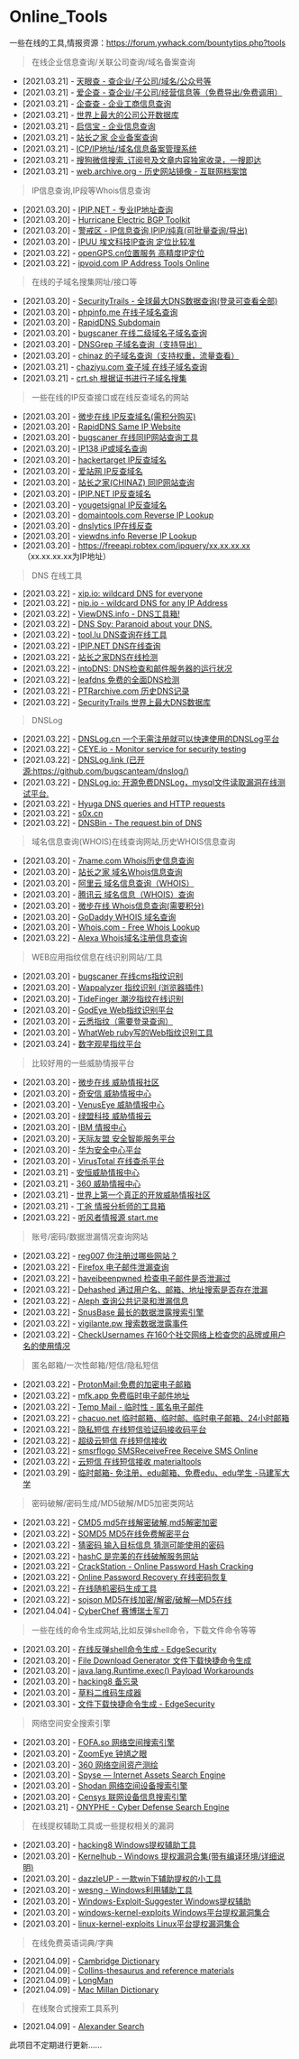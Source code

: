 # Online_Tools

一些在线的工具,情报资源：https://forum.ywhack.com/bountytips.php?tools

> 在线企业信息查询/关联公司查询/域名备案查询

* [2021.03.21] - [天眼查 - 查企业/子公司/域名/公众号等](https://www.tianyancha.com/)
* [2021.03.21] - [爱企查 - 查企业/子公司/经营信息等（免费导出/免费调用）](https://aiqicha.baidu.com/)
* [2021.03.21] - [企查查 - 企业工商信息查询](https://www.qcc.com/)
* [2021.03.21] - [世界上最大的公司公开数据库](https://opencorporates.com/)
* [2021.03.21] - [启信宝 - 企业信息查询](https://www.qixin.com/)
* [2021.03.21] - [站长之家 企业备案查询](http://icp.chinaz.com/)
* [2021.03.21] - [ICP/IP地址/域名信息备案管理系统](https://beian.miit.gov.cn/)
* [2021.03.21] - [搜狗微信搜索_订阅号及文章内容独家收录，一搜即达](https://weixin.sogou.com/)
* [2021.03.21] - [web.archive.org - 历史网站镜像 - 互联网档案馆](http://web.archive.org/)

> IP信息查询,IP段等Whois信息查询

* [2021.03.20] - [IPIP.NET - 专业IP地址查询](https://www.ipip.net/)
* [2021.03.20] - [Hurricane Electric BGP Toolkit](https://bgp.he.net/)
* [2021.03.20] - [警戒区 - IP信息查询,IPIP/纯真(可批量查询/导出)](https://jingjiequ.com/tools/ip)
* [2021.03.20] - [IPUU 埃文科技IP查询 定位比较准](https://ipuu.net/#/home)
* [2021.03.22] - [openGPS.cn位置服务 高精度IP定位](https://www.opengps.cn/Data/IP/LocHighAcc.aspx)
* [2021.03.22] - [ipvoid.com IP Address Tools Online](https://www.ipvoid.com/)

> 在线的子域名搜集网址/接口等

* [2021.03.20] - [SecurityTrails - 全球最大DNS数据查询(登录可查看全部)](https://securitytrails.com/)
* [2021.03.20] - [phpinfo.me 在线子域名查询](https://phpinfo.me/domain/)
* [2021.03.20] - [RapidDNS Subdomain](https://rapiddns.io/subdomain)
* [2021.03.20] - [bugscaner 在线二级域名子域名查询](http://tools.bugscaner.com/subdomain/)
* [2021.03.20] - [DNSGrep 子域名查询（支持导出）](https://www.dnsgrep.cn/subdomain)
* [2021.03.20] - [chinaz 的子域名查询（支持权重，流量查看）](http://tool.chinaz.com/subdomain/)
* [2021.03.21] - [chaziyu.com 查子域 在线子域名查询](https://chaziyu.com/)
* [2021.03.21] - [crt.sh 根据证书进行子域名搜集](https://crt.sh/)

> 一些在线的IP反查接口或在线反查域名的网站

* [2021.03.20] - [微步在线 IP反查域名(需积分购买)](https://x.threatbook.cn/)
* [2021.03.20] - [RapidDNS Same IP Website](https://rapiddns.io/sameip)
* [2021.03.20] - [bugscaner 在线同IP网站查询工具](http://dns.bugscaner.com/)
* [2021.03.20] - [IP138 iP或域名查询](http://site.ip138.com/)
* [2021.03.20] - [hackertarget IP反查域名](https://hackertarget.com/reverse-ip-lookup/)
* [2021.03.20] - [爱站网 IP反查域名](https://dns.aizhan.com/)
* [2021.03.20] - [站长之家(CHINAZ) 同IP网站查询](http://s.tool.chinaz.com/same)
* [2021.03.20] - [IPIP.NET IP反查域名](https://tools.ipip.net/ipdomain.php)
* [2021.03.20] - [yougetsignal IP反查域名](https://www.yougetsignal.com/tools/web-sites-on-web-server/)
* [2021.03.20] - [domaintools.com Reverse IP Lookup](https://reverseip.domaintools.com/)
* [2021.03.20] - [dnslytics IP在线反查](https://dnslytics.com/reverse-ip)
* [2021.03.20] - [viewdns.info Reverse IP Lookup](https://viewdns.info/reverseip/)
* [2021.03.20] - https://freeapi.robtex.com/ipquery/xx.xx.xx.xx （xx.xx.xx.xx为IP地址）

> DNS 在线工具

* [2021.03.22] - [xip.io: wildcard DNS for everyone](http://xip.io/)
* [2021.03.22] - [nip.io - wildcard DNS for any IP Address](https://nip.io/)
* [2021.03.22] - [ViewDNS.info - DNS工具箱!](https://viewdns.info/)
* [2021.03.22] - [DNS Spy: Paranoid about your DNS.](https://dnsspy.io/)
* [2021.03.22] - [tool.lu DNS查询在线工具](https://tool.lu/dns)
* [2021.03.22] - [IPIP.NET DNS在线查询](https://tools.ipip.net/dns.php)
* [2021.03.22] - [站长之家DNS在线检测](http://tool.chinaz.com/dns/)
* [2021.03.22] - [intoDNS: DNS检查和邮件服务器的运行状况](https://intodns.com/)
* [2021.03.22] - [leafdns 免费的全面DNS检测](http://leafdns.com/)
* [2021.03.22] - [PTRarchive.com 历史DNS记录](http://ptrarchive.com/)
* [2021.03.22] - [SecurityTrails 世界上最大DNS数据库](https://securitytrails.com/)

> DNSLog

* [2021.03.22] - [DNSLog.cn 一个无需注册就可以快速使用的DNSLog平台](http://www.dnslog.cn/)
* [2021.03.22] - [CEYE.io - Monitor service for security testing](http://ceye.io/)
* [2021.03.22] - [DNSLog.link (已开源:https://github.com/bugscanteam/dnslog/)](http://admin.dnslog.link/)
* [2021.03.22] - [DNSLog.io: 开源免费DNSLog，mysql文件读取漏洞在线测试平台.](https://dnslog.io/)
* [2021.03.22] - [Hyuga DNS queries and HTTP requests](http://hyuga.co/)
* [2021.03.22] - [s0x.cn](http://s0x.cn/)
* [2021.03.22] - [DNSBin - The request.bin of DNS](http://dnsbin.zhack.ca/)

> 域名信息查询(WHOIS)在线查询网站,历史WHOIS信息查询

* [2021.03.20] - [7name.com Whois历史信息查询](http://7name.com/)
* [2021.03.20] - [站长之家 域名Whois信息查询](https://whois.chinaz.com/)
* [2021.03.20] - [阿里云 域名信息查询（WHOIS）](https://whois.aliyun.com/)
* [2021.03.20] - [腾讯云 域名信息（WHOIS）查询](https://whois.cloud.tencent.com/)
* [2021.03.20] - [微步在线 Whois信息查询(需要积分)](https://x.threatbook.cn/)
* [2021.03.20] - [GoDaddy WHOIS 域名查询](https://sg.godaddy.com/zh/whois)
* [2021.03.20] - [Whois.com - Free Whois Lookup](https://www.whois.com/whois/)
* [2021.03.22] - [Alexa Whois域名注册信息查询](http://whois.alexa.cn/)

> WEB应用指纹信息在线识别网站/工具

* [2021.03.20] - [bugscaner 在线cms指纹识别](http://whatweb.bugscaner.com/look/)
* [2021.03.20] - [Wappalyzer 指纹识别 (浏览器插件)](https://github.com/AliasIO/wappalyzer)
* [2021.03.20] - [TideFinger 潮汐指纹在线识别](http://finger.tidesec.net/)
* [2021.03.20] - [GodEye Web指纹识别平台](https://www.godeye.vip/)
* [2021.03.20] - [云悉指纹（需要登录查询）](https://www.yunsee.cn/)
* [2021.03.20] - [WhatWeb ruby写的Web指纹识别工具](https://github.com/urbanadventurer/WhatWeb)
* [2021.03.24] - [数字观星指纹平台](https://fp.shuziguanxing.com/#/)

> 比较好用的一些威胁情报平台

* [2021.03.20] - [微步在线 威胁情报社区](https://x.threatbook.cn/)
* [2021.03.20] - [奇安信 威胁情报中心](https://ti.qianxin.com/)
* [2021.03.20] - [VenusEye 威胁情报中心](https://www.venuseye.com.cn/)
* [2021.03.20] - [绿盟科技 威胁情报云](https://ti.nsfocus.com/)
* [2021.03.20] - [IBM 情报中心](https://exchange.xforce.ibmcloud.com/)
* [2021.03.20] - [天际友盟 安全智能服务平台](https://redqueen.tj-un.com/IntelHome.html)
* [2021.03.20] - [华为安全中心平台](https://isecurity.huawei.com/sec/web/intelligencePortal.do)
* [2021.03.20] - [VirusTotal 在线查杀平台](https://www.virustotal.com/gui/)
* [2021.03.21] - [安恒威胁情报中心](https://ti.dbappsecurity.com.cn/)
* [2021.03.21] - [360 威胁情报中心](https://ti.360.cn/)
* [2021.03.21] - [世界上第一个真正的开放威胁情报社区](https://otx.alienvault.com/)
* [2021.03.21] - [丁爸 情报分析师的工具箱](http://dingba.top/)
* [2021.03.22] - [听风者情报源 start.me](https://start.me/p/X20Apn)

> 账号/密码/数据泄漏情况查询网站

* [2021.03.22] - [reg007 你注册过哪些网站？](https://www.reg007.com/)
* [2021.03.22] - [Firefox 电子邮件泄漏查询](https://monitor.firefox.com/)
* [2021.03.22] - [haveibeenpwned 检查电子邮件是否泄漏过](https://haveibeenpwned.com/)
* [2021.03.22] - [Dehashed 通过用户名、邮箱、地址搜索是否存在泄漏](https://dehashed.com/)
* [2021.03.22] - [Aleph 查询公共记录和泄漏信息](https://aleph.occrp.org/)
* [2021.03.22] - [SnusBase 最长的数据泄露搜索引擎](https://snusbase.com/)
* [2021.03.22] - [vigilante.pw 搜索数据泄露事件](https://vigilante.pw/)
* [2021.03.22] - [CheckUsernames 在160个社交网络上检查您的品牌或用户名的使用情况](https://checkusernames.com/)

> 匿名邮箱/一次性邮箱/短信/隐私短信

* [2021.03.22] - [ProtonMail:免费的加密电子邮箱](https://mail.protonmail.com/)
* [2021.03.22] - [mfk.app 免费临时电子邮件地址](https://www.8164.cc/)
* [2021.03.22] - [Temp Mail - 临时性 - 匿名电子邮件](https://temp-mail.org/)
* [2021.03.22] - [chacuo.net 临时邮箱、临时邮、临时电子邮箱、24小时邮箱](http://24mail.chacuo.net/)
* [2021.03.22] - [隐私短信 在线短信验证码接收码平台](https://www.yinsiduanxin.com/)
* [2021.03.22] - [超级云短信 在线短信接收](https://www.bfkdim.com/)
* [2021.03.22] - [smsrflogo SMSReceiveFree Receive SMS Online](https://smsreceivefree.com/)
* [2021.03.22] - [云短信 在线短信接收 materialtools](https://www.materialtools.com/)
* [2021.03.29] - [临时邮箱- 免注册、edu邮箱、免费edu、edu学生 -马建军大学](https://mail.mjj.edu.ge/)

> 密码破解/密码生成/MD5破解/MD5加密类网站

* [2021.03.22] - [CMD5 md5在线解密破解,md5解密加密](https://www.cmd5.com/)
* [2021.03.22] - [SOMD5 MD5在线免费解密平台](https://www.somd5.com/?nsoad.com)
* [2021.03.22] - [猜密码 输入目标信息 猜测可能使用的密码](https://www.hacked.com.cn/pass.html)
* [2021.03.22] - [hashC 是完美的在线破解服务网站](https://hashc.co.uk/)
* [2021.03.22] - [CrackStation - Online Password Hash Cracking](https://crackstation.net/)
* [2021.03.22] - [Online Password Recovery 在线密码恢复](https://passwordrecovery.io/)
* [2021.03.22] - [在线随机密码生成工具](https://www.hacked.com.cn/password.php)
* [2021.03.22] - [sojson MD5在线加密/解密/破解—MD5在线](https://www.sojson.com/md5/)
* [2021.04.04] - [CyberChef 赛博瑞士军刀](https://gchq.github.io/CyberChef/)

> 一些在线的命令生成网站,比如反弹shell命令，下载文件命令等等

* [2021.03.20] - [在线反弹shell命令生成 - EdgeSecurity](https://forum.ywhack.com/reverse-shell/)
* [2021.03.20] - [File Download Generator 文件下载快捷命令生成](https://file-downloads.com/)
* [2021.03.20] - [java.lang.Runtime.exec() Payload Workarounds](http://www.jackson-t.ca/runtime-exec-payloads.html)
* [2021.03.20] - [hacking8 备忘录](https://www.hacking8.com/cheatsheet)
* [2021.03.20] - [草料二维码生成器](https://cli.im/)
* [2021.03.30] - [文件下载快捷命令生成 - EdgeSecurity](https://forum.ywhack.com/bountytips.php?download)

> 网络空间安全搜索引擎

* [2021.03.20] - [FOFA.so 网络空间搜索引擎](https://fofa.so/)
* [2021.03.20] - [ZoomEye 钟馗之眼](https://www.zoomeye.org/?R1nG)
* [2021.03.20] - [360 网络空间资产测绘](https://quake.360.cn/quake/#/index)
* [2021.03.20] - [Spyse — Internet Assets Search Engine](https://spyse.com/?R1nG)
* [2021.03.20] - [Shodan 网络空间设备搜索引擎](https://www.shodan.io/)
* [2021.03.20] - [Censys 联网设备信息搜索引擎](https://censys.io/)
* [2021.03.21] - [ONYPHE - Cyber Defense Search Engine](https://www.onyphe.io/)

> 在线提权辅助工具或一些提权相关的漏洞

* [2021.03.20] - [hacking8 Windows提权辅助工具](https://i.hacking8.com/tiquan/)
* [2021.03.20] - [Kernelhub - Windows 提权漏洞合集(带有编译环境/详细说明)](https://github.com/Ascotbe/Kernelhub)
* [2021.03.20] - [dazzleUP - 一款win下辅助提权的小工具](https://github.com/hlldz/dazzleUP)
* [2021.03.20] - [wesng - Windows利用辅助工具](https://github.com/bitsadmin/wesng)
* [2021.03.20] - [Windows-Exploit-Suggester Windows提权辅助](https://github.com/AonCyberLabs/Windows-Exploit-Suggester)
* [2021.03.20] - [windows-kernel-exploits Windows平台提权漏洞集合](https://github.com/SecWiki/windows-kernel-exploits)
* [2021.03.20] - [linux-kernel-exploits Linux平台提权漏洞集合](https://github.com/SecWiki/linux-kernel-exploits)

> 在线免费英语词典/字典

* [2021.04.09] - [Cambridge Dictionary](https://dictionary.cambridge.org/)
* [2021.04.09] - [Collins-thesaurus and reference materials](https://www.collinsdictionary.com/)
* [2021.04.09] - [LongMan](https://www.ldoceonline.com/)
* [2021.04.09] - [Mac Millan Dictionary](https://www.macmillandictionary.com/)

> 在线聚合式搜索工具系列

* [2021.04.09] - [Alexander Search](http://ezharjan.gitee.io/polsearch/)

  

此项目不定期进行更新......

